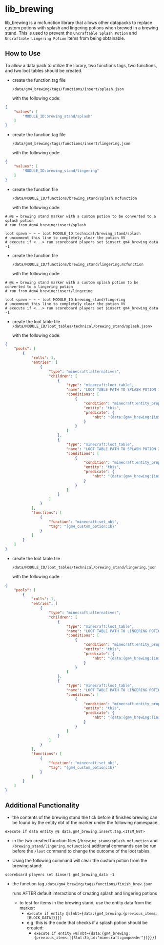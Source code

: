 # lib_brewing
lib_brewing is a mcfunction library that allows other datapacks to replace custom potions with splash and lingering potions when brewed in a brewing stand. This is used to prevent the `Uncraftable Splash Potion` and `Uncraftable Lingering Potion` items from being obtainable.

## How to Use
To allow a data pack to utilize the library, two functions tags, two functions, and two loot tables should be created.
- create the function tag file 

    `/data/gm4_brewing/tags/functions/insert/splash.json`

    with the following code:
```json
{
    "values": [
        "MODULE_ID:brewing_stand/splash"
    ]
}
```

- create the function tag file 

    `/data/gm4_brewing/tags/functions/insert/lingering.json`

    with the following code:
```json
{
    "values": [
        "MODULE_ID:brewing_stand/lingering"
    ]
}
```

- create the function file 

    `/data/MODULE_ID/functions/brewing_stand/splash.mcfunction`

    with the following code:
```mcfunction
# @s = brewing stand marker with a custom potion to be converted to a splash potion
# run from #gm4_brewing:insert/splash

loot spawn ~ ~ ~ loot MODULE_ID:technical/brewing_stand/splash
# uncomment this line to completely clear the potion VV
# execute if <...> run scoreboard players set $insert gm4_brewing_data -1
```

- create the function file 

    `/data/MODULE_ID/functions/brewing_stand/lingering.mcfunction`

    with the following code:
```mcfunction
# @s = brewing stand marker with a custom splash potion to be converted to a lingering potion
# run from #gm4_brewing:insert/lingering

loot spawn ~ ~ ~ loot MODULE_ID:brewing_stand/lingering
# uncomment this line to completely clear the potion VV
# execute if <...> run scoreboard players set $insert gm4_brewing_data -1
```

- create the loot table file 
    `/data/MODULE_ID/loot_tables/technical/brewing_stand/splash.json>`

    with the following code:
```json
{
    "pools": [
        {
            "rolls": 1,
            "entries": [
                {
                    "type": "minecraft:alternatives",
                    "children": [
                        {
                            "type": "minecraft:loot_table",
                            "name": "LOOT TABLE PATH TO SPLASH POTION 1",
                            "conditions": [
                                {
                                    "condition": "minecraft:entity_properties",
                                    "entity": "this",
                                    "predicate": {
                                        "nbt": "{data:{gm4_brewing:{insert:{tag:{INDICATION NBT FOR POTION 1}}}}"
                                    }
                                }
                            ]
                        },
                        {
                            "type": "minecraft:loot_table",
                            "name": "LOOT TABLE PATH TO SPLASH POTION 2",
                            "conditions": [
                                {
                                    "condition": "minecraft:entity_properties",
                                    "entity": "this",
                                    "predicate": {
                                        "nbt": "{data:{gm4_brewing:{insert:{tag:{INDICATION NBT FOR POTION 2}}}}"
                                    }
                                }
                            ]
                        }
                    ]
                }
            ],
            "functions": [
                {
                    "function": "minecraft:set_nbt",
                    "tag": "{gm4_custom_potion:1b}"
                }
            ]
        }
    ]
}
```

- create the loot table file 

    `/data/MODULE_ID/loot_tables/technical/brewing_stand/lingering.json`

    with the following code:
```json
{
    "pools": [
        {
            "rolls": 1,
            "entries": [
                {
                    "type": "minecraft:alternatives",
                    "children": [
                        {
                            "type": "minecraft:loot_table",
                            "name": "LOOT TABLE PATH TO LINGERING POTION 1",
                            "conditions": [
                                {
                                    "condition": "minecraft:entity_properties",
                                    "entity": "this",
                                    "predicate": {
                                        "nbt": "{data:{gm4_brewing:{insert:{tag:{INDICATION NBT FOR SPLASH POTION 1}}}}"
                                    }
                                }
                            ]
                        },
                        {
                            "type": "minecraft:loot_table",
                            "name": "LOOT TABLE PATH TO LINGERING POTION 2",
                            "conditions": [
                                {
                                    "condition": "minecraft:entity_properties",
                                    "entity": "this",
                                    "predicate": {
                                        "nbt": "{data:{gm4_brewing:{insert:{tag:{INDICATION NBT FOR SPLASH POTION 2}}}}"
                                    }
                                }
                            ]
                        }
                    ]
                }
            ],
            "functions": [
                {
                    "function": "minecraft:set_nbt",
                    "tag": "{gm4_custom_potion:1b}"
                }
            ]
        }
    ]
}
```

## Additional Functionality
- the contents of the brewing stand the tick before it finishes brewing can be found by the entity nbt of the marker under the following namespace:
```mcfunction
execute if data entity @s data.gm4_brewing.insert.tag.<ITEM_NBT>
```

- in the two created function files (`/brewing_stand/splash.mcfunction` and `/brewing_stand/lingering.mcfunction`) additonal commands can be run before the `/loot` command to change the outcome of the loot tables. 

- Using the following command will clear the custom potion from the brewing stand:
```mcfunction
scoreboard players set $insert gm4_brewing_data -1
```

- the function tag 
    `/data/gm4_brewing/tags/functions/finish_brew.json`
    
    runs AFTER default interactions of creating splash and lingering potions
    - to test for items in the brewing stand, use the entity data from the marker:
        - `execute if entity @s[nbt={data:{gm4_brewing:{previous_items:[BLOCK_DATA]}}}]`
        - e.g. this is the code that checks if a splash potion should be created: 
            - `execute if entity @s[nbt={data:{gm4_brewing:{previous_items:[{Slot:3b,id:"minecraft:gunpowder"}]}}}]`
